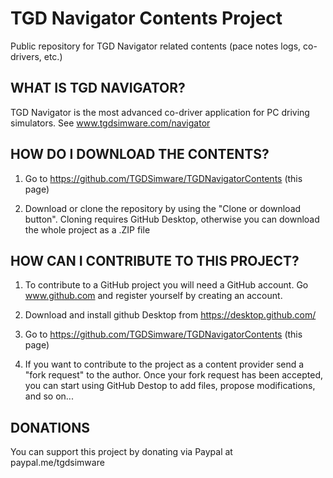 # TGD Navigator Contents Project
Public repository for TGD Navigator related contents (pace notes logs, co-drivers, etc.)

<h2>WHAT IS TGD NAVIGATOR?</h2>

TGD Navigator is the most advanced co-driver application for PC driving simulators. See www.tgdsimware.com/navigator

<h2>HOW DO I DOWNLOAD THE CONTENTS?</h2>

1. Go to https://github.com/TGDSimware/TGDNavigatorContents (this page)

3. Download or clone the repository by using the "Clone or download button". Cloning requires GitHub Desktop, otherwise you can download the whole project as a .ZIP file

<h2>HOW CAN I CONTRIBUTE TO THIS PROJECT?</h2>

1. To contribute to a GitHub project you will need a GitHub account. Go www.github.com and register yourself by creating an account.

2. Download and install github Desktop from https://desktop.github.com/

3. Go to https://github.com/TGDSimware/TGDNavigatorContents (this page)

4. If you want to contribute to the project as a content provider send a "fork request" to the author. Once your fork request has been accepted, you can start using GitHub Destop to add files, propose modifications, and so on...

<h2>DONATIONS</h2>

You can support this project by donating via Paypal at paypal.me/tgdsimware
